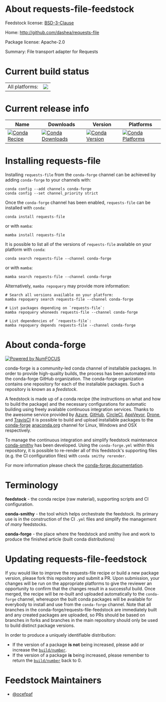 About requests-file-feedstock
=============================

Feedstock license: [BSD-3-Clause](https://github.com/conda-forge/requests-file-feedstock/blob/main/LICENSE.txt)

Home: http://github.com/dashea/requests-file

Package license: Apache-2.0

Summary: File transport adapter for Requests

Current build status
====================


<table><tr><td>All platforms:</td>
    <td>
      <a href="https://dev.azure.com/conda-forge/feedstock-builds/_build/latest?definitionId=8394&branchName=main">
        <img src="https://dev.azure.com/conda-forge/feedstock-builds/_apis/build/status/requests-file-feedstock?branchName=main">
      </a>
    </td>
  </tr>
</table>

Current release info
====================

| Name | Downloads | Version | Platforms |
| --- | --- | --- | --- |
| [![Conda Recipe](https://img.shields.io/badge/recipe-requests--file-green.svg)](https://anaconda.org/conda-forge/requests-file) | [![Conda Downloads](https://img.shields.io/conda/dn/conda-forge/requests-file.svg)](https://anaconda.org/conda-forge/requests-file) | [![Conda Version](https://img.shields.io/conda/vn/conda-forge/requests-file.svg)](https://anaconda.org/conda-forge/requests-file) | [![Conda Platforms](https://img.shields.io/conda/pn/conda-forge/requests-file.svg)](https://anaconda.org/conda-forge/requests-file) |

Installing requests-file
========================

Installing `requests-file` from the `conda-forge` channel can be achieved by adding `conda-forge` to your channels with:

```
conda config --add channels conda-forge
conda config --set channel_priority strict
```

Once the `conda-forge` channel has been enabled, `requests-file` can be installed with `conda`:

```
conda install requests-file
```

or with `mamba`:

```
mamba install requests-file
```

It is possible to list all of the versions of `requests-file` available on your platform with `conda`:

```
conda search requests-file --channel conda-forge
```

or with `mamba`:

```
mamba search requests-file --channel conda-forge
```

Alternatively, `mamba repoquery` may provide more information:

```
# Search all versions available on your platform:
mamba repoquery search requests-file --channel conda-forge

# List packages depending on `requests-file`:
mamba repoquery whoneeds requests-file --channel conda-forge

# List dependencies of `requests-file`:
mamba repoquery depends requests-file --channel conda-forge
```


About conda-forge
=================

[![Powered by
NumFOCUS](https://img.shields.io/badge/powered%20by-NumFOCUS-orange.svg?style=flat&colorA=E1523D&colorB=007D8A)](https://numfocus.org)

conda-forge is a community-led conda channel of installable packages.
In order to provide high-quality builds, the process has been automated into the
conda-forge GitHub organization. The conda-forge organization contains one repository
for each of the installable packages. Such a repository is known as a *feedstock*.

A feedstock is made up of a conda recipe (the instructions on what and how to build
the package) and the necessary configurations for automatic building using freely
available continuous integration services. Thanks to the awesome service provided by
[Azure](https://azure.microsoft.com/en-us/services/devops/), [GitHub](https://github.com/),
[CircleCI](https://circleci.com/), [AppVeyor](https://www.appveyor.com/),
[Drone](https://cloud.drone.io/welcome), and [TravisCI](https://travis-ci.com/)
it is possible to build and upload installable packages to the
[conda-forge](https://anaconda.org/conda-forge) [anaconda.org](https://anaconda.org/)
channel for Linux, Windows and OSX respectively.

To manage the continuous integration and simplify feedstock maintenance
[conda-smithy](https://github.com/conda-forge/conda-smithy) has been developed.
Using the ``conda-forge.yml`` within this repository, it is possible to re-render all of
this feedstock's supporting files (e.g. the CI configuration files) with ``conda smithy rerender``.

For more information please check the [conda-forge documentation](https://conda-forge.org/docs/).

Terminology
===========

**feedstock** - the conda recipe (raw material), supporting scripts and CI configuration.

**conda-smithy** - the tool which helps orchestrate the feedstock.
                   Its primary use is in the construction of the CI ``.yml`` files
                   and simplify the management of *many* feedstocks.

**conda-forge** - the place where the feedstock and smithy live and work to
                  produce the finished article (built conda distributions)


Updating requests-file-feedstock
================================

If you would like to improve the requests-file recipe or build a new
package version, please fork this repository and submit a PR. Upon submission,
your changes will be run on the appropriate platforms to give the reviewer an
opportunity to confirm that the changes result in a successful build. Once
merged, the recipe will be re-built and uploaded automatically to the
`conda-forge` channel, whereupon the built conda packages will be available for
everybody to install and use from the `conda-forge` channel.
Note that all branches in the conda-forge/requests-file-feedstock are
immediately built and any created packages are uploaded, so PRs should be based
on branches in forks and branches in the main repository should only be used to
build distinct package versions.

In order to produce a uniquely identifiable distribution:
 * If the version of a package **is not** being increased, please add or increase
   the [``build/number``](https://docs.conda.io/projects/conda-build/en/latest/resources/define-metadata.html#build-number-and-string).
 * If the version of a package **is** being increased, please remember to return
   the [``build/number``](https://docs.conda.io/projects/conda-build/en/latest/resources/define-metadata.html#build-number-and-string)
   back to 0.

Feedstock Maintainers
=====================

* [@ocefpaf](https://github.com/ocefpaf/)

